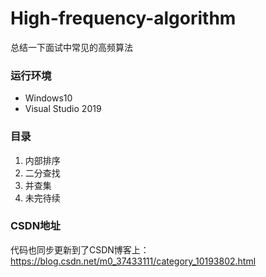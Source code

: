 # High-frequency-algorithm
总结一下面试中常见的高频算法
### 运行环境
* Windows10
* Visual Studio 2019
### 目录
1. 内部排序
2. 二分查找
3. 并查集
4. 未完待续
### CSDN地址
代码也同步更新到了CSDN博客上：https://blog.csdn.net/m0_37433111/category_10193802.html
